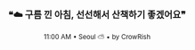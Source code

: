 <div align="center">

<br>

<h3>❝☁️ 구름 낀 아침, 선선해서 산책하기 좋겠어요❞</h3>

<sub>11:00 AM • Seoul ⛅ • by CrowRish</sub>

<br>

</div>